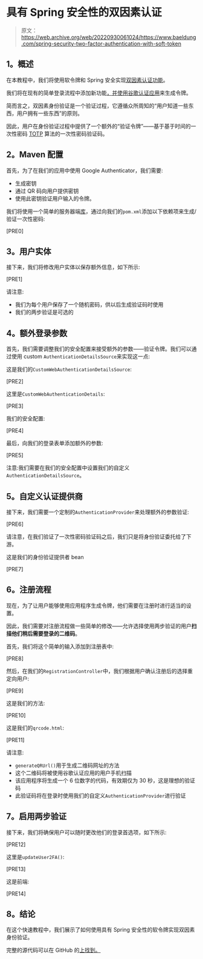 # 具有 Spring 安全性的双因素认证

> 原文：<https://web.archive.org/web/20220930061024/https://www.baeldung.com/spring-security-two-factor-authentication-with-soft-token>

## **1。概述**

在本教程中，我们将使用软令牌和 Spring 安全实现[双因素认证功能](https://web.archive.org/web/20220822105735/https://en.wikipedia.org/wiki/Multi-factor_authentication)。

我们将在现有的简单登录流程中添加新功能[，并使用](https://web.archive.org/web/20220822105735/https://github.com/Baeldung/spring-security-registration)[谷歌认证应用](https://web.archive.org/web/20220822105735/https://play.google.com/store/apps/details?id=com.google.android.apps.authenticator2&hl=en)来生成令牌。

简而言之，双因素身份验证是一个验证过程，它遵循众所周知的“用户知道一些东西，用户拥有一些东西”的原则。

因此，用户在身份验证过程中提供了一个额外的“验证令牌”——基于基于时间的一次性密码 [TOTP](https://web.archive.org/web/20220822105735/https://tools.ietf.org/html/rfc6238) 算法的一次性密码验证码。

## **2。Maven 配置**

首先，为了在我们的应用中使用 Google Authenticator，我们需要:

*   生成密钥
*   通过 QR 码向用户提供密钥
*   使用此密钥验证用户输入的令牌。

我们将使用一个简单的服务器端[库](https://web.archive.org/web/20220822105735/https://github.com/aerogear/aerogear-otp-java)，通过向我们的`pom.xml`添加以下依赖项来生成/验证一次性密码:

[PRE0]

## **3。用户实体**

接下来，我们将修改用户实体以保存额外信息，如下所示:

[PRE1]

请注意:

*   我们为每个用户保存了一个随机密码，供以后生成验证码时使用
*   我们的两步验证是可选的

## **4。额外登录参数**

首先，我们需要调整我们的安全配置来接受额外的参数——验证令牌。我们可以通过使用 custom `AuthenticationDetailsSource`来实现这一点:

这是我们的`CustomWebAuthenticationDetailsSource`:

[PRE2]

这里是`CustomWebAuthenticationDetails`:

[PRE3]

我们的安全配置:

[PRE4]

最后，向我们的登录表单添加额外的参数:

[PRE5]

注意:我们需要在我们的安全配置中设置我们的自定义`AuthenticationDetailsSource`。

## **5。自定义认证提供商**

接下来，我们需要一个定制的`AuthenticationProvider`来处理额外的参数验证:

[PRE6]

请注意，在我们验证了一次性密码验证码之后，我们只是将身份验证委托给了下游。

这是我们的身份验证提供者 bean

[PRE7]

## **6。注册流程**

现在，为了让用户能够使用应用程序生成令牌，他们需要在注册时进行适当的设置。

因此，我们需要对注册流程做一些简单的修改——允许选择使用两步验证的用户**扫描他们稍后需要登录的二维码**。

首先，我们将这个简单的输入添加到注册表中:

[PRE8]

然后，在我们的`RegistrationController`中，我们根据用户确认注册后的选择重定向用户:

[PRE9]

这是我们的方法:

[PRE10]

这是我们的`qrcode.html`:

[PRE11]

请注意:

*   `generateQRUrl()`用于生成二维码网址的方法
*   这个二维码将被使用谷歌认证应用的用户手机扫描
*   该应用程序将生成一个 6 位数字的代码，有效期仅为 30 秒，这是理想的验证码
*   此验证码将在登录时使用我们的自定义`AuthenticationProvider`进行验证

## **7。启用两步验证**

接下来，我们将确保用户可以随时更改他们的登录首选项，如下所示:

[PRE12]

这里是`updateUser2FA()`:

[PRE13]

这是前端:

[PRE14]

## **8。结论**

在这个快速教程中，我们展示了如何使用具有 Spring 安全性的软令牌实现双因素身份验证。

完整的源代码可以在 GitHub 的[上找到。](https://web.archive.org/web/20220822105735/https://github.com/Baeldung/spring-security-registration)